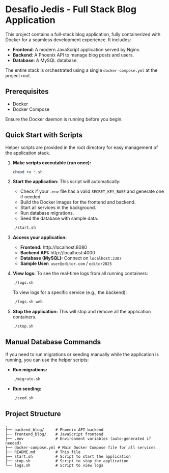 # Desafio Jedis - Full Stack Blog Application

This project contains a full-stack blog application, fully containerized with Docker for a seamless development experience. It includes:

-   **Frontend**: A modern JavaScript application served by Nginx.
-   **Backend**: A Phoenix API to manage blog posts and users.
-   **Database**: A MySQL database.

The entire stack is orchestrated using a single `docker-compose.yml` at the project root.

## Prerequisites

-   Docker
-   Docker Compose

Ensure the Docker daemon is running before you begin.

## Quick Start with Scripts

Helper scripts are provided in the root directory for easy management of the application stack.

1.  **Make scripts executable (run once):**
    ```bash
    chmod +x *.sh
    ```

2.  **Start the application:**
    This script will automatically:
    - Check if your `.env` file has a valid `SECRET_KEY_BASE` and generate one if needed.
    - Build the Docker images for the frontend and backend.
    - Start all services in the background.
    - Run database migrations.
    - Seed the database with sample data.

    ```bash
    ./start.sh
    ```

3.  **Access your application:**
    -   **Frontend:** http://localhost:8080
    -   **Backend API:** http://localhost:4000
    -   **Database (MySQL):** Connect on `localhost:3307`
    -   **Sample User:** `user@editor.com` / `editor2025`

4.  **View logs:**
    To see the real-time logs from all running containers:
    ```bash
    ./logs.sh
    ```
    To view logs for a specific service (e.g., the backend):
    ```bash
    ./logs.sh web
    ```

5.  **Stop the application:**
    This will stop and remove all the application containers.
    ```bash
    ./stop.sh
    ```

## Manual Database Commands

If you need to run migrations or seeding manually while the application is running, you can use the helper scripts:

-   **Run migrations:**
    ```bash
    ./migrate.sh
    ```

-   **Run seeding:**
    ```bash
    ./seed.sh
    ```

## Project Structure

```
.
├── backend_blog/     # Phoenix API backend
├── frontend_blog/    # JavaScript frontend
├── .env              # Environment variables (auto-generated if needed)
├── docker-compose.yml # Main Docker Compose file for all services
├── README.md         # This file
├── start.sh          # Script to start the application
├── stop.sh           # Script to stop the application
└── logs.sh           # Script to view logs
```